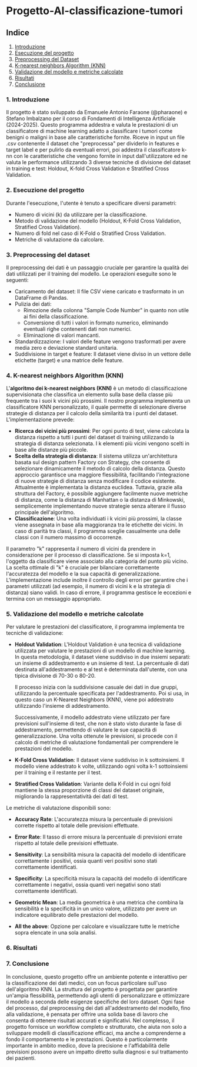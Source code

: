 # Progetto-AI-classificazione-tumori

## Indice
1. [Introduzione](#1-Introduzione)
2. [Esecuzione del progetto](#2-Esecuzione-del-progetto)
3. [Preprocessing del Dataset](#3-preprocessing-del-dataset)
4. [K-nearest neighbors Algorithm (KNN)](#4-k-nearest-neighbors-algorithm-knn)
5. [Validazione del modello e metriche calcolate](#5-validazione-del-modello-e-metriche-calcolate)
6. [Risultati](#6-risultati)
7. [Conclusione](#7-conclusione)

### 1. Introduzione
Il progetto è stato sviluppato da Emanuele Antonio Faraone (@pharaone) e Stefano Imbalzano per il corso di Fondamenti di Intelligenza Artificiale (2024-2025).
Questo programma addestra e valuta le prestazioni di un classificatore di machine learning adatto a classificare i tumori come benigni o maligni in base alle caratteristiche fornite. 
Riceve in input un file .csv contenente il dataset che "preprocessa" per dividerlo in features e target label e per pulirlo da eventuali errori, poi addestra il classificatore k-nn con le caratteristiche che vengono fornite in input dall'utilizzatore ed ne valuta le performance utilizzando 3 diverse tecniche di divisione del dataset in training e test: Holdout, K-fold Cross Validation e Stratified Cross Validation.

### 2. Esecuzione del progetto
Durante l'esecuzione, l'utente è tenuto a specificare diversi parametri:
- Numero di vicini (k) da utilizzare per la classificazione.
- Metodo di validazione del modello (Holdout, K-Fold Cross Validation, Stratified Cross Validation).
- Numero di fold nel caso di K-Fold o Stratified Cross Validation.
- Metriche di valutazione da calcolare.

### 3. Preprocessing del dataset
Il preprocessing dei dati è un passaggio cruciale per garantire la qualità dei dati utilizzati per il training del modello. Le operazioni eseguite sono le seguenti:

- Caricamento del dataset: Il file CSV viene caricato e trasformato in un DataFrame di Pandas.
- Pulizia dei dati:
    - Rimozione della colonna "Sample Code Number" in quanto non utile ai fini della classificazione.
    - Conversione di tutti i valori in formato numerico, eliminando eventuali righe contenenti dati non numerici.
    - Eliminazione di valori mancanti.
- Standardizzazione: I valori delle feature vengono trasformati per avere media zero e deviazione standard unitaria.
- Suddivisione in target e feature: Il dataset viene diviso in un vettore delle etichette (target) e una matrice delle feature.

### 4. K-nearest neighbors Algorithm (KNN)
L'__algoritmo dei k-nearest neighbors (KNN)__ è un metodo di classificazione supervisionata che classifica un elemento sulla base della classe più frequente tra i suoi k vicini più prossimi. Il nostro programma implementa un classificatore KNN personalizzato, 
il quale permette di selezionare diverse strategie di distanza per il calcolo della similarità tra i punti del dataset.
L'implementazione prevede:
- __Ricerca dei vicini più prossimi__: Per ogni punto di test, viene calcolata la distanza rispetto a tutti i punti del dataset di training utilizzando la strategia di distanza selezionata. I k elementi più vicini vengono scelti in base alle distanze più piccole.
- __Scelta della strategia di distanza__: Il sistema utilizza un'architettura basata sul design pattern Factory con Strategy, che consente di selezionare dinamicamente il metodo di calcolo della distanza. Questo approccio garantisce una maggiore flessibilità, facilitando l'integrazione di nuove strategie di distanza senza modificare il codice esistente. Attualmente è implementata la distanza euclidea. 
Tuttavia, grazie alla struttura del Factory, è possibile aggiungere facilmente nuove metriche di distanza, come la distanza di Manhattan o la distanza di Minkowski, semplicemente implementando nuove strategie senza alterare il flusso principale dell'algoritmo.
- __Classificazione__: Una volta individuati i k vicini più prossimi, la classe viene assegnata in base alla maggioranza tra le etichette dei vicini. In caso di parità tra classi, il programma sceglie casualmente una delle classi con il numero massimo di occorrenze.

Il parametro "k" rappresenta il numero di vicini da prendere in considerazione per il processo di classificazione. Se si imposta k=1, l'oggetto da classificare viene associato alla categoria del punto più vicino. La scelta ottimale di "k" è cruciale per bilanciare correttamente l'accuratezza del modello e la sua capacità di generalizzazione. 
L'implementazione include inoltre il controllo degli errori per garantire che i parametri utilizzati (ad esempio, il numero di vicini k e la strategia di distanza) siano validi. In caso di errore, il programma gestisce le eccezioni e termina con un messaggio appropriato.

### 5. Validazione del modello e metriche calcolate
Per valutare le prestazioni del classificatore, il programma implementa tre tecniche di validazione:
- __Holdout Validation__: L'Holdout Validation è una tecnica di validazione utilizzata per valutare le prestazioni di un modello di machine learning. In questa metodologia, il dataset viene suddiviso in due insiemi separati: un insieme di addestramento e un insieme di test. La percentuale di dati destinata all'addestramento e al test è determinata dall'utente, con una tipica divisione di 70-30 o 80-20.

    Il processo inizia con la suddivisione casuale dei dati in due gruppi, utilizzando la percentuale specificata per l'addestramento. Poi si usa, in questo caso un K-Nearest Neighbors (KNN), viene poi addestrato utilizzando l'insieme di addestramento. 
    
    Successivamente, il modello addestrato viene utilizzato per fare previsioni sull'insieme di test, che non è stato visto durante la fase di addestramento, permettendo di valutare le sue capacità di generalizzazione.
    Una volta ottenute le previsioni, si procede con il calcolo di metriche di valutazione fondamentali per comprendere le prestazioni del modello.
- __K-Fold Cross Validation__: Il dataset viene suddiviso in k sottoinsiemi. Il modello viene addestrato k volte, utilizzando ogni volta k-1 sottoinsiemi per il training e il restante per il test.
- __Stratified Cross Validation__: Variante della K-Fold in cui ogni fold mantiene la stessa proporzione di classi del dataset originale, migliorando la rappresentatività dei dati di test.

Le metriche di valutazione disponibili sono:
- __Accuracy Rate__: L'accuratezza misura la percentuale di previsioni corrette rispetto al totale delle previsioni effettuate.


- __Error Rate__: Il tasso di errore misura la percentuale di previsioni errate rispetto al totale delle previsioni effettuate.


- __Sensitivity__:  La sensibilità misura la capacità del modello di identificare correttamente i positivi, ossia quanti veri positivi sono stati correttamente identificati.


- __Specificity__:  La specificità misura la capacità del modello di identificare correttamente i negativi, ossia quanti veri negativi sono stati correttamente identificati.


- __Geometric Mean__:  La media geometrica è una metrica che combina la sensibilità e la specificità in un unico valore, utilizzato per avere un indicatore equilibrato delle prestazioni del modello.


- __All the above__: Opzione per calcolare e visualizzare tutte le metriche sopra elencate in una sola analisi.

### 6. Risultati

### 7. Conclusione
In conclusione, questo progetto offre un ambiente potente e interattivo per la classificazione dei dati medici, con un focus particolare sull'uso dell'algoritmo KNN. La struttura del progetto è progettata per garantire un'ampia flessibilità, permettendo agli utenti di personalizzare e ottimizzare il modello a seconda delle esigenze specifiche del loro dataset. Ogni fase del processo, dal preprocessing dei dati all'addestramento del modello, fino alla validazione, è pensata per offrire una solida base di lavoro che consenta di ottenere risultati accurati e significativi.
Nel complesso, il progetto fornisce un workflow completo e strutturato, che aiuta non solo a sviluppare modelli di classificazione efficaci, ma anche a comprenderne a fondo il comportamento e le prestazioni. Questo è particolarmente importante in ambito medico, dove la precisione e l'affidabilità delle previsioni possono avere un impatto diretto sulla diagnosi e sul trattamento dei pazienti.